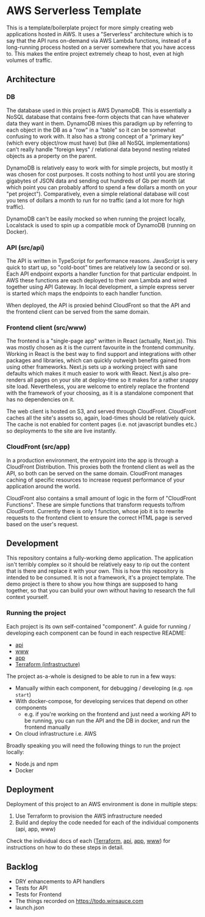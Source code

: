 # AWS Serverless Template

This is a template/boilerplate project for more simply creating web applications hosted in AWS. It uses a "Serverless" architecture which is to say that the API runs on-demand via AWS Lambda functions, instead of a long-running process hosted on a server somewhere that you have access to. This makes the entire project extremely cheap to host, even at high volumes of traffic.


## Architecture

### DB

The database used in this project is AWS DynamoDB. This is essentially a NoSQL database that contains free-form objects that can have whatever data they want in them. DynamoDB mixes this paradigm up by referring to each object in the DB as a "row" in a "table" so it can be somewhat confusing to work with. It also has a strong concept of a "primary key" (which every object/row must have) but (like all NoSQL implementations) can't really handle "foreign keys" / relational data beyond nesting related objects as a property on the parent.

DynamoDB is relatively easy to work with for simple projects, but mostly it was chosen for cost purposes. It costs nothing to host until you are storing gigabytes of JSON data and sending out hundreds of Gb per month (at which point you can probably afford to spend a few dollars a month on your "pet project"). Comparatively, even a simple relational database will cost you tens of dollars a month to run for no traffic (and a lot more for high traffic).

DynamoDB can't be easily mocked so when running the project locally, Localstack is used to spin up a compatible mock of DynamoDB (running on Docker).


### API (src/api)

The API is written in TypeScript for performance reasons. JavaScript is very quick to start up, so "cold-boot" times are relatively low (a second or so). Each API endpoint exports a handler function for that particular endpoint. In AWS these functions are each deployed to their own Lambda and wired together using API Gateway. In local development, a simple express server is started which maps the endpoints to each handler function.

When deployed, the API is proxied behind CloudFront so that the API and the frontend client can be served from the same domain.


### Frontend client (src/www)

The frontend is a "single-page app" written in React (actually, Next.js). This was mostly chosen as it is the current favourite in the frontend community. Working in React is the best way to find support and integrations with other packages and libraries, which can quickly outweigh benefits gained from using other frameworks. Next.js sets up a working project with sane defaults which makes it much easier to work with React. Next.js also pre-renders all pages on your site at deploy-time so it makes for a rather snappy site load. Nevertheless, you are welcome to entirely replace the frontend with the framework of your choosing, as it is a standalone component that has no dependencies on it.

The web client is hosted on S3, and served through CloudFront. CloudFront caches all the site's assets so, again, load-times should be relatively quick. The cache is not enabled for content pages (i.e. not javascript bundles etc.) so deployments to the site are live instantly.

### CloudFront (src/app)

In a production environment, the entrypoint into the app is through a CloudFront Distribution. This proxies both the frontend client as well as the API, so both can be served on the same domain. CloudFront manages caching of specific resources to increase request performance of your application around the world.

CloudFront also contains a small amount of logic in the form of "CloudFront Functions". These are simple functions that transform requests to/from CloudFront. Currently there is only 1 function, whose job it is to rewrite requests to the frontend client to ensure the correct HTML page is served based on the user's request.

## Development

This repository contains a fully-working demo application. The application isn't terribly complex so it should be relatively easy to rip out the content that is there and replace it with your own. This is how this repository is intended to be consumed. It is not a framework, it's a project template. The demo project is there to show you how things are supposed to hang together, so that you can build your own without having to research the full context yourself.


### Running the project

Each project is its own self-contained "component". A guide for running / developing each component can be found in each respective README:

  - [api](./src/api/README.md)
  - [www](./src/www/README.md)
  - [app](./src/app/README.md)
  - [Terraform (infrastructure)](./terraform/README.md)

The project as-a-whole is designed to be able to run in a few ways:

  - Manually within each component, for debugging / developing (e.g. `npm start`)
  - With docker-compose, for developing services that depend on other components
    - e.g. if you're working on the frontend and just need a working API to be running, you can run the API and the DB in docker, and run the frontend manually
  - On cloud infrastructure i.e. AWS

Broadly speaking you will need the following things to run the project locally:
  - Node.js and npm
  - Docker


## Deployment

Deployment of this project to an AWS environment is done in multiple steps:

1. Use Terraform to provision the AWS infrastructure needed
1. Build and deploy the code needed for each of the individual components (api, app, www)

Check the individual docs of each ([Terraform](./terraform/README.md), [api](./src/api/README.md), [app](./src/app/README.md), [www](./src/www/README.md)) for instructions on how to do these steps in detail.

## Backlog
  - DRY enhancements to API handlers
  - Tests for API
  - Tests for Frontend
  - The things recorded on https://todo.winsauce.com
  - launch.json